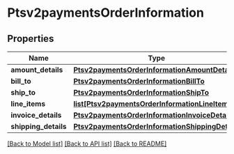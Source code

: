 # Ptsv2paymentsOrderInformation

## Properties
Name | Type | Description | Notes
------------ | ------------- | ------------- | -------------
**amount_details** | [**Ptsv2paymentsOrderInformationAmountDetails**](Ptsv2paymentsOrderInformationAmountDetails.md) |  | [optional] 
**bill_to** | [**Ptsv2paymentsOrderInformationBillTo**](Ptsv2paymentsOrderInformationBillTo.md) |  | [optional] 
**ship_to** | [**Ptsv2paymentsOrderInformationShipTo**](Ptsv2paymentsOrderInformationShipTo.md) |  | [optional] 
**line_items** | [**list[Ptsv2paymentsOrderInformationLineItems]**](Ptsv2paymentsOrderInformationLineItems.md) |  | [optional] 
**invoice_details** | [**Ptsv2paymentsOrderInformationInvoiceDetails**](Ptsv2paymentsOrderInformationInvoiceDetails.md) |  | [optional] 
**shipping_details** | [**Ptsv2paymentsOrderInformationShippingDetails**](Ptsv2paymentsOrderInformationShippingDetails.md) |  | [optional] 

[[Back to Model list]](../README.md#documentation-for-models) [[Back to API list]](../README.md#documentation-for-api-endpoints) [[Back to README]](../README.md)


